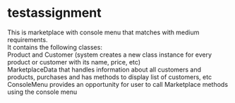 # testassignment
This is marketplace with console menu that matches with medium requirements.<br />
It contains the following classes:<br />
Product and Customer (system creates a new class instance for every product or customer with its name, price, etc)<br />
MarketplaceData that handles information about all customers and products, purchases and has methods to display list of customers, etc<br />
ConsoleMenu provides an opportunity for user to call Marketplace methods using the console menu<br />
